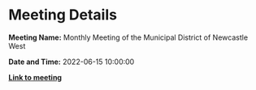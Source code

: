 # Meeting Details

**Meeting Name:** Monthly Meeting of the Municipal District of Newcastle West

**Date and Time:** 2022-06-15 10:00:00

**<a href="https://www.limerick.ie/council/whats-on/monthly-meeting-municipal-district-newcastle-west-74" target="_blank">Link to meeting</a>**
